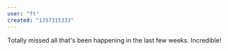 ```yaml
---
user: "ft"
created: "1357315333"
---
```


Totally missed all that's been happening in the last few weeks. Incredible!


